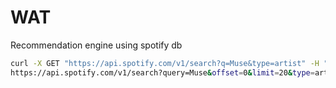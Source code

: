 # WAT

Recommendation engine using spotify db




```bash
curl -X GET "https://api.spotify.com/v1/search?q=Muse&type=artist" -H "Accept: application/json"
https://api.spotify.com/v1/search?query=Muse&offset=0&limit=20&type=artist
```
